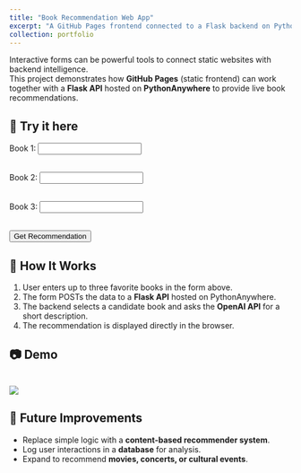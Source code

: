 ```yaml
---
title: "Book Recommendation Web App"
excerpt: "A GitHub Pages frontend connected to a Flask backend on PythonAnywhere.<br/><img src='/images/bookrec.png'>"
collection: portfolio
---
```


Interactive forms can be powerful tools to connect static websites with backend intelligence.  
This project demonstrates how **GitHub Pages** (static frontend) can work together with a **Flask API** hosted on **PythonAnywhere** to provide live book recommendations.

## 🚀 Try it here

<form method="POST" action="https://miterdemes.pythonanywhere.com/process">
  <label for="book1">Book 1:</label>
  <input type="text" id="book1" name="field_1"><br><br>

  <label for="book2">Book 2:</label>
  <input type="text" id="book2" name="field_2"><br><br>

  <label for="book3">Book 3:</label>
  <input type="text" id="book3" name="field_3"><br><br>

  <button type="submit">Get Recommendation</button>
</form>

<script>
document.getElementById("book-form").addEventListener("submit", async function(e) {
  e.preventDefault();

  const formData = new FormData(this);
  const response = await fetch("https://miterdemes.pythonanywhere.com/process", {
    method: "POST",
    body: formData
  });

  const data = await response.json();   // <-- fontos: a backendnek JSON-t kell visszaadnia
  document.getElementById("result").innerText = data.message;
});
</script>

## 🔧 How It Works
1. User enters up to three favorite books in the form above.  
2. The form POSTs the data to a **Flask API** hosted on PythonAnywhere.  
3. The backend selects a candidate book and asks the **OpenAI API** for a short description.  
4. The recommendation is displayed directly in the browser.

## 📷 Demo
<br/><img src='/images/bookrec.png'>

## 🔮 Future Improvements
- Replace simple logic with a **content-based recommender system**.  
- Log user interactions in a **database** for analysis.  
- Expand to recommend **movies, concerts, or cultural events**.  